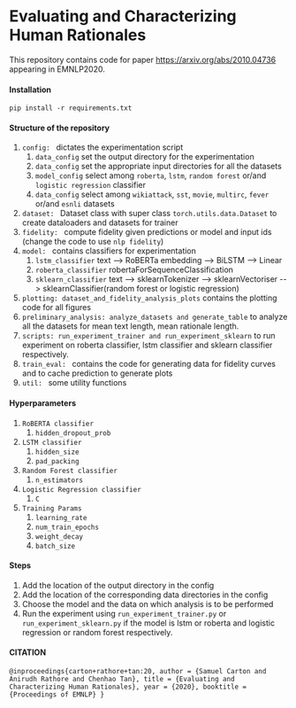 # Evaluating and Characterizing Human Rationales
This repository contains code for paper https://arxiv.org/abs/2010.04736 appearing in EMNLP2020.

#### Installation
`pip install -r requirements.txt`

#### Structure of the repository
1. `config: ` dictates the experimentation script
    1. `data_config` set the output directory for the experimentation
    2. `data_config` set the appropriate input directories for all the datasets  
    3. `model_config` select among `roberta`, `lstm`, `random forest` or/and `logistic regression` classifier
    4. `data_config` select among `wikiattack`, `sst`, `movie`, `multirc`, `fever` or/and `esnli` datasets
2. `dataset: ` Dataset class with super class `torch.utils.data.Dataset` to create dataloaders and
datasets for trainer
3. `fidelity: ` compute fidelity given predictions or model and input ids (change the code
to use `nlp fidelity`)
4. `model: ` contains classifiers for experimentation
    1. `lstm_classifier` text --> RoBERTa embedding --> BiLSTM --> Linear
    2. `roberta_classifier` robertaForSequenceClassification
    3. `sklearn_classifier` text --> sklearnTokenizer --> sklearnVectoriser
     --> sklearnClassifier(random forest or logistic regression)
5. `plotting: dataset_and_fidelity_analysis_plots` contains the plotting code for all
figures
6. `preliminary_analysis: analyze_datasets and generate_table` to analyze all the
datasets for mean text length, mean rationale length.
7. `scripts: run_experiment_trainer and run_experiment_sklearn` to run experiment on 
roberta classifier, lstm classifier and sklearn classifier respectively.
8. `train_eval: ` contains the code for generating data for fidelity curves and to 
cache prediction to generate plots
9. `util: ` some utility functions

#### Hyperparameters
1. `RoBERTA classifier` 
    1. `hidden_dropout_prob`
2. `LSTM classifier`
    1. `hidden_size`
    2. `pad_packing`
3. `Random Forest classifier`
    1. `n_estimators`
4. `Logistic Regression classifier`
    1. `C`
5. `Training Params`
    1. `learning_rate`
    2. `num_train_epochs`
    3. `weight_decay`
    4. `batch_size`

#### Steps
1. Add the location of the output directory in the config
2. Add the location of the corresponding data directories in the config
3. Choose the model and the data on which analysis is to be performed
4. Run the experiment using `run_experiment_trainer.py` or `run_experiment_sklearn.py`
if the model is lstm or roberta and logistic regression or random forest
respectively.

#### CITATION
`@inproceedings{carton+rathore+tan:20,
     author = {Samuel Carton and Anirudh Rathore and Chenhao Tan},
     title = {Evaluating and Characterizing Human Rationales},
     year = {2020},
     booktitle = {Proceedings of EMNLP}
}`